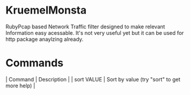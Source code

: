 KruemelMonsta
=============

RubyPcap based Network Traffic filter designed to make relevant Information easy acessable.
It's not very useful yet but it can be used for http package anaylzing already.

# Commands
| Command | Description |
| sort VALUE | Sort by value (try "sort" to get more help) |
